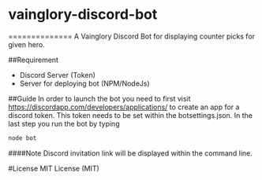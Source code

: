 # vainglory-discord-bot
==============
A Vainglory Discord Bot for displaying counter picks for given hero. 

##Requirement
- Discord Server (Token)
- Server for deploying bot (NPM/NodeJs)

##Guide
In order to launch the bot you need to first visit https://discordapp.com/developers/applications/ to create an app for a discord token.
This token needs to be set within the botsettings.json.
In the last step you run the bot by typing
```Bash
node bot
```

####Note
Discord invitation link will be displayed within the command line.

#License
MIT License (MIT)
